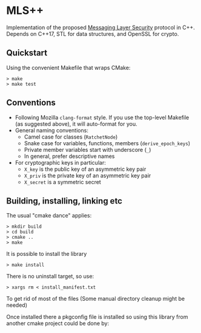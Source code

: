 MLS++
=====

Implementation of the proposed [Messaging Layer
Security](https://github.com/ekr/mls-protocol/blob/master/draft-barnes-mls-protocol.md)
protocol in C++.  Depends on C++17, STL for data structures, and
OpenSSL for crypto.


Quickstart
----------

Using the convenient Makefile that wraps CMake:

```
> make
> make test
```

Conventions
-----------

* Following Mozilla `clang-format` style.  If you use the top-level
  Makefile (as suggested above), it will auto-format for you.
* General naming conventions:
  * Camel case for classes (`RatchetNode`)
  * Snake case for variables, functions, members (`derive_epoch_keys`)
  * Private member variables start with underscore (`_`)
  * In general, prefer descriptive names
* For cryptographic keys in particular:
  * `X_key` is the public key of an asymmetric key pair
  * `X_priv` is the private key of an asymmetric key pair
  * `X_secret` is a symmetric secret

Building, installing, linking etc
----------------------------

The usual "cmake dance" applies:
```
> mkdir build
> cd build
> cmake ..
> make
```

It is possible to install the library 
```
> make install
```

There is no uninstall target, so use:
```
> xargs rm < install_manifest.txt
```
To get rid of most of the files (Some manual directory cleanup might be needed)

Once installed there a pkgconfig file is installed so using this library from another cmake project could be done by:
```
```